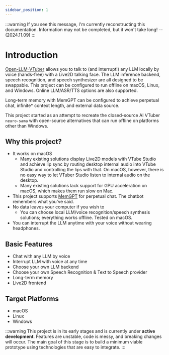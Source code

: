 ```yaml
---
sidebar_position: 1
---
```



:::warning
If you see this message, I'm currently reconstructing this documentation. Information may not be completed, but it won't take long! 
-- (2024.11.09)
:::


# Introduction

[Open-LLM-VTuber](https://github.com/t41372/Open-LLM-VTuber) allows you to talk to (and interrupt!) any LLM locally by voice (hands-free) with a Live2D talking face. The LLM inference backend, speech recognition, and speech synthesizer are all designed to be swappable. This project can be configured to run offline on macOS, Linux, and Windows. Online LLM/ASR/TTS options are also supported.

Long-term memory with MemGPT can be configured to achieve perpetual chat, infinite* context length, and external data source.

This project started as an attempt to recreate the closed-source AI VTuber `neuro-sama` with open-source alternatives that can run offline on platforms other than Windows.

## Why this project?

- It works on macOS
  - Many existing solutions display Live2D models with VTube Studio and achieve lip sync by routing desktop internal audio into VTube Studio and controlling the lips with that. On macOS, however, there is no easy way to let VTuber Studio listen to internal audio on the desktop.
  - Many existing solutions lack support for GPU acceleration on macOS, which makes them run slow on Mac.
- This project supports [MemGPT](https://github.com/cpacker/MemGPT) for perpetual chat. The chatbot remembers what you've said.
- No data leaves your computer if you wish to
  - You can choose local LLM/voice recognition/speech synthesis solutions; everything works offline. Tested on macOS.
- You can interrupt the LLM anytime with your voice without wearing headphones.

## Basic Features

- Chat with any LLM by voice
- Interrupt LLM with voice at any time
- Choose your own LLM backend
- Choose your own Speech Recognition & Text to Speech provider
- Long-term memory
- Live2D frontend

## Target Platforms

- macOS
- Linux
- Windows

:::warning
This project is in its early stages and is currently under **active development**. Features are unstable, code is messy, and breaking changes will occur. The main goal of this stage is to build a minimum viable prototype using technologies that are easy to integrate.
:::